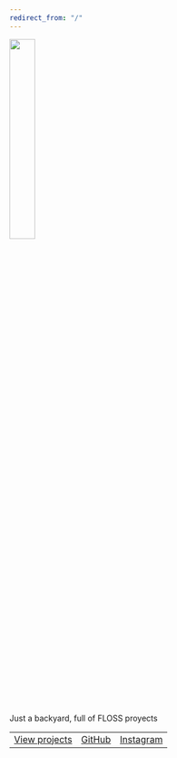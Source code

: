 ```yaml
---
redirect_from: "/"
---
```

<img src="https://beikvar.repl.co/static/beikvar.png" style="width:30%;height:auto">

Just a backyard, full of FLOSS proyects

||||
|:--:|:--:|:--:|
|[View projects](projects)|[GitHub](https://github.com/beikvar)|[Instagram](https://instagram.com/beikvar/)|
